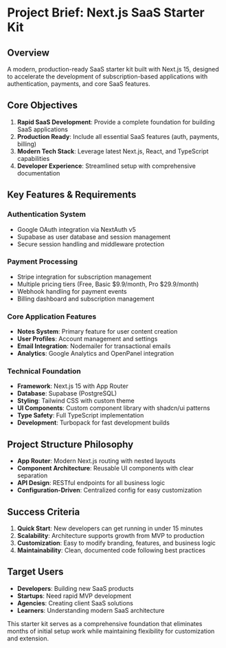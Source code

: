 # Project Brief: Next.js SaaS Starter Kit

## Overview
A modern, production-ready SaaS starter kit built with Next.js 15, designed to accelerate the development of subscription-based applications with authentication, payments, and core SaaS features.

## Core Objectives
1. **Rapid SaaS Development**: Provide a complete foundation for building SaaS applications
2. **Production Ready**: Include all essential SaaS features (auth, payments, billing)
3. **Modern Tech Stack**: Leverage latest Next.js, React, and TypeScript capabilities
4. **Developer Experience**: Streamlined setup with comprehensive documentation

## Key Features & Requirements

### Authentication System
- Google OAuth integration via NextAuth v5
- Supabase as user database and session management
- Secure session handling and middleware protection

### Payment Processing
- Stripe integration for subscription management
- Multiple pricing tiers (Free, Basic $9.9/month, Pro $29.9/month)
- Webhook handling for payment events
- Billing dashboard and subscription management

### Core Application Features
- **Notes System**: Primary feature for user content creation
- **User Profiles**: Account management and settings
- **Email Integration**: Nodemailer for transactional emails
- **Analytics**: Google Analytics and OpenPanel integration

### Technical Foundation
- **Framework**: Next.js 15 with App Router
- **Database**: Supabase (PostgreSQL)
- **Styling**: Tailwind CSS with custom theme
- **UI Components**: Custom component library with shadcn/ui patterns
- **Type Safety**: Full TypeScript implementation
- **Development**: Turbopack for fast development builds

## Project Structure Philosophy
- **App Router**: Modern Next.js routing with nested layouts
- **Component Architecture**: Reusable UI components with clear separation
- **API Design**: RESTful endpoints for all business logic
- **Configuration-Driven**: Centralized config for easy customization

## Success Criteria
1. **Quick Start**: New developers can get running in under 15 minutes
2. **Scalability**: Architecture supports growth from MVP to production
3. **Customization**: Easy to modify branding, features, and business logic
4. **Maintainability**: Clean, documented code following best practices

## Target Users
- **Developers**: Building new SaaS products
- **Startups**: Need rapid MVP development
- **Agencies**: Creating client SaaS solutions
- **Learners**: Understanding modern SaaS architecture

This starter kit serves as a comprehensive foundation that eliminates months of initial setup work while maintaining flexibility for customization and extension. 